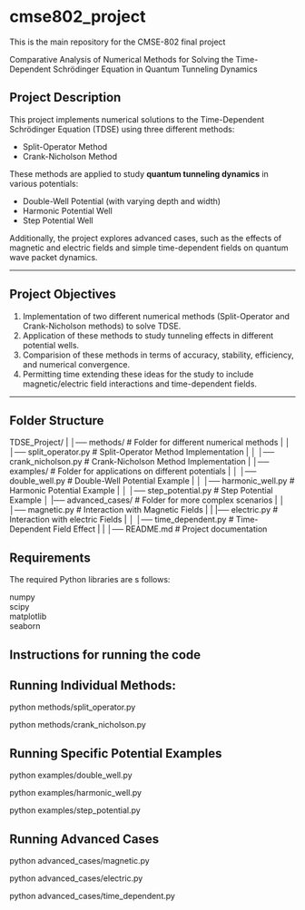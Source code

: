 # cmse802_project
This is the main repository for the CMSE-802 final project

Comparative Analysis of Numerical Methods for Solving the Time-Dependent Schrödinger Equation in Quantum Tunneling Dynamics

## Project Description
This project implements numerical solutions to the Time-Dependent Schrödinger Equation (TDSE) using three different methods:
- Split-Operator Method
- Crank-Nicholson Method

These methods are applied to study **quantum tunneling dynamics** in various potentials:
- Double-Well Potential (with varying depth and width)
- Harmonic Potential Well
- Step Potential Well

Additionally, the project explores advanced cases, such as the effects of magnetic and electric fields and simple time-dependent fields on quantum wave packet dynamics.

---

## Project Objectives
1. Implementation of two different numerical methods (Split-Operator and Crank-Nicholson methods) to solve TDSE.
2. Application of these methods to study tunneling effects in different potential wells.
3. Comparision of these methods in terms of accuracy, stability, efficiency, and numerical convergence.
4. Permitting time extending these ideas for the study to include magnetic/electric field interactions and time-dependent fields.

---

## Folder Structure
TDSE_Project/ 
|
│── methods/ # Folder for different numerical methods
|
│ │── split_operator.py # Split-Operator Method Implementation
|
│ │── crank_nicholson.py # Crank-Nicholson Method Implementation
|
│── examples/ # Folder for applications on different potentials
|
│ │── double_well.py # Double-Well Potential Example
|
│ │── harmonic_well.py # Harmonic Potential Example
|
│ │── step_potential.py # Step Potential Example
│
|── advanced_cases/ # Folder for more complex scenarios
|
│ │── magnetic.py # Interaction with Magnetic  Fields
|
| |── electric.py # Interaction with electric  Fields
|
│ │── time_dependent.py # Time-Dependent Field Effect
|
|
│── README.md # Project documentation

## Requirements
The required Python libraries are s follows:

numpy  
scipy  
matplotlib  
seaborn 

## Instructions for running the code

## Running Individual Methods:

python methods/split_operator.py

python methods/crank_nicholson.py


## Running Specific Potential Examples

python examples/double_well.py

python examples/harmonic_well.py

python examples/step_potential.py


## Running Advanced Cases

python advanced_cases/magnetic.py

python advanced_cases/electric.py

python advanced_cases/time_dependent.py


